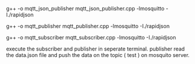 g++ -o mqtt_json_publisher mqtt_json_publisher.cpp -lmosquitto -I./rapidjson

g++ -o mqtt_publisher mqtt_publisher.cpp -lmosquitto -I./rapidjson

g++ -o mqtt_subscriber mqtt_subscriber.cpp -lmosquitto -I./rapidjson


 execute the subscriber and publisher in seperate terminal.
 publisher read the data.json file and push the data on the topic ( test ) on mosquito server.
